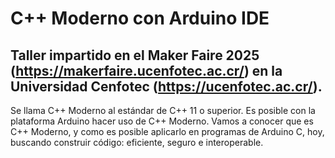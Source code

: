 # C++ Moderno con Arduino IDE
## Taller impartido en el Maker Faire 2025 (https://makerfaire.ucenfotec.ac.cr/) en la Universidad Cenfotec (https://ucenfotec.ac.cr/). 
Se llama C++ Moderno al estándar de C++ 11 o superior. Es posible con la plataforma Arduino hacer uso de C++ Moderno. Vamos a conocer
que es C++ Moderno, y como es posible aplicarlo en programas de Arduino C, hoy, buscando construir código: eficiente, seguro e interoperable.
